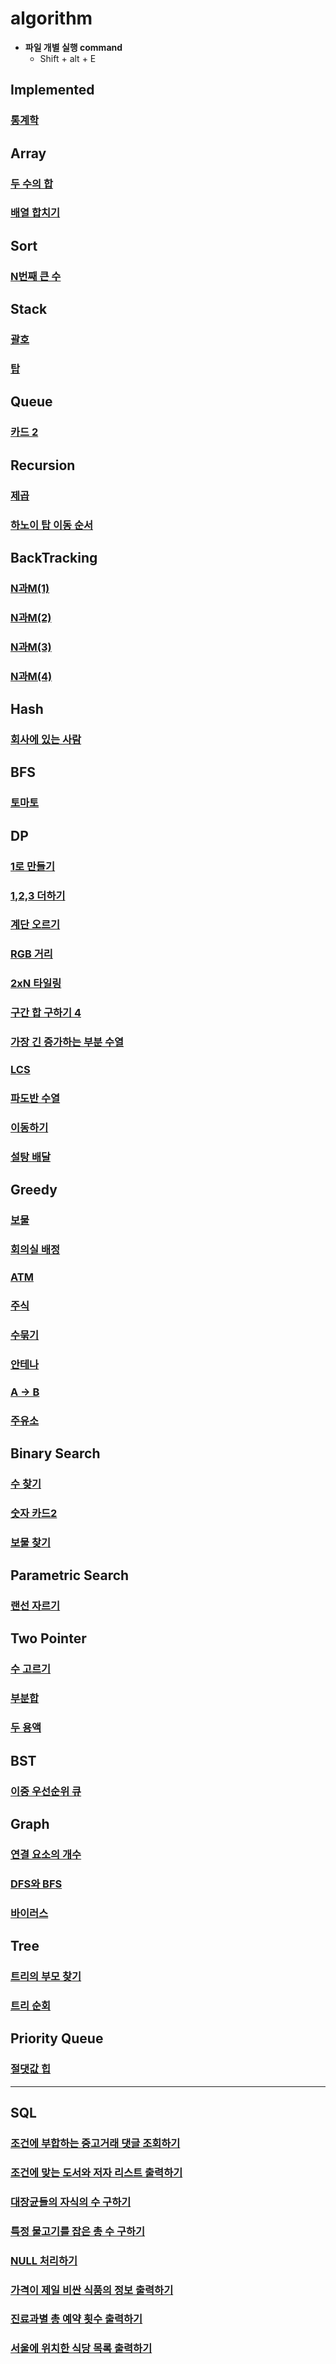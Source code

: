 # algorithm


- **파일 개별 실행 command**
  - Shift + alt + E

<h2>Implemented</h2>

### [통계학](https://github.com/Jeong-Bright/algorithm/blob/main/boj/implemented/2108.cpp)

<h2>Array</h2>
  
### [두 수의 합](https://github.com/Jeong-Bright/algorithm/blob/main/boj/array/3273.cpp)
### [배열 합치기](https://github.com/Jeong-Bright/algorithm/blob/main/boj/array/11728.cpp)

<h2>Sort</h2>

### [N번째 큰 수](https://github.com/Jeong-Bright/algorithm/blob/main/boj/sort/2075.cpp)



<h2>Stack</h2>

### [괄호](https://github.com/Jeong-Bright/algorithm/blob/main/boj/stack/9012.cpp)
### [탑](https://github.com/Jeong-Bright/algorithm/blob/main/boj/stack/2493.cpp)

<h2>Queue</h2>

### [카드 2](https://github.com/Jeong-Bright/algorithm/blob/main/boj/queue/2164.cpp)

<h2>Recursion</h2>

### [제곱](https://github.com/Jeong-Bright/algorithm/blob/main/boj/recursion/1629.cpp)
### [하노이 탑 이동 순서](https://github.com/Jeong-Bright/algorithm/blob/main/boj/recursion/11729.cpp)

<h2>BackTracking</h2>

### [N과M(1)](https://github.com/Jeong-Bright/algorithm/blob/main/boj/backTracking/15649.cpp)
### [N과M(2)](https://github.com/Jeong-Bright/algorithm/blob/main/boj/backTracking/15650.cpp)
### [N과M(3)](https://github.com/Jeong-Bright/algorithm/blob/main/boj/backTracking/15651.cpp)
### [N과M(4)](https://github.com/Jeong-Bright/algorithm/blob/main/boj/backTracking/15652.cpp)

<h2>Hash</h2>

### [회사에 있는 사람](https://github.com/Jeong-Bright/algorithm/blob/main/boj/hash/7785.cpp)


<h2>BFS</h2>

### [토마토](https://github.com/Jeong-Bright/algorithm/blob/main/boj/bfs/7576.cpp)

<h2>DP</h2>

### [1로 만들기](https://github.com/Jeong-Bright/algorithm/blob/main/boj/dp/1463.cpp)
### [1,2,3 더하기](https://github.com/Jeong-Bright/algorithm/blob/main/boj/dp/9095.cpp)
### [계단 오르기](https://github.com/Jeong-Bright/algorithm/blob/main/boj/dp/2579.cpp)
### [RGB 거리](https://github.com/Jeong-Bright/algorithm/blob/main/boj/dp/1149.cpp)
### [2xN 타일링](https://github.com/Jeong-Bright/algorithm/blob/main/boj/dp/11726.cpp)
### [구간 합 구하기 4](https://github.com/Jeong-Bright/algorithm/blob/main/boj/dp/11659.cpp)
### [가장 긴 증가하는 부분 수열](https://github.com/Jeong-Bright/algorithm/blob/main/boj/dp/11053.cpp)
### [LCS](https://github.com/Jeong-Bright/algorithm/blob/main/boj/dp/9251.cpp)
### [파도반 수열](https://github.com/Jeong-Bright/algorithm/blob/main/boj/dp/9461.cpp)
### [이동하기](https://github.com/Jeong-Bright/algorithm/blob/main/boj/dp/11048.cpp)
### [설탕 배달](https://github.com/Jeong-Bright/algorithm/blob/main/boj/dp/2839.cpp)



<h2>Greedy</h2>

### [보물](https://github.com/Jeong-Bright/algorithm/blob/main/boj/greedy/1026.cpp)
### [회의실 배정](https://github.com/Jeong-Bright/algorithm/blob/main/boj/greedy/1931.cpp)
### [ATM](https://github.com/Jeong-Bright/algorithm/blob/main/boj/greedy/11399.cpp)
### [주식](https://github.com/Jeong-Bright/algorithm/blob/main/boj/greedy/11501.cpp)
### [수묶기](https://github.com/Jeong-Bright/algorithm/blob/main/boj/greedy/1744.cpp)
### [안테나](https://github.com/Jeong-Bright/algorithm/blob/main/boj/greedy/18310.cpp)
### [A -> B](https://github.com/Jeong-Bright/algorithm/blob/main/boj/greedy/16953.cpp)
### [주유소](https://github.com/Jeong-Bright/algorithm/blob/main/boj/greedy/13305.cpp)

<h2>Binary Search</h2>

### [수 찾기](https://github.com/Jeong-Bright/algorithm/blob/main/boj/binarySearch/1920.cpp)
### [숫자 카드2](https://github.com/Jeong-Bright/algorithm/blob/main/boj/binarySearch/10816.cpp)
### [보물 찾기](https://github.com/Jeong-Bright/algorithm/blob/main/boj/binarySearch/18870.cpp)

<h2>Parametric Search</h2>

### [랜선 자르기](https://github.com/Jeong-Bright/algorithm/blob/main/boj/parametricSearch/1654.cpp)

<h2>Two Pointer</h2>

### [수 고르기](https://github.com/Jeong-Bright/algorithm/blob/main/boj/twoPointer/2230.cpp)
### [부분합](https://github.com/Jeong-Bright/algorithm/blob/main/boj/twoPointer/1806.cpp)
### [두 용액](https://github.com/Jeong-Bright/algorithm/blob/main/boj/twoPointer/2470.cpp)


<h2>BST</h2>

### [이중 우선순위 큐](https://github.com/Jeong-Bright/algorithm/blob/main/boj/binarySearchTree/7662.cpp)

<h2>Graph</h2>

### [연결 요소의 개수](https://github.com/Jeong-Bright/algorithm/blob/main/boj/graph/11724.cpp)
### [DFS와 BFS](https://github.com/Jeong-Bright/algorithm/blob/main/boj/graph/1260.cpp)
### [바이러스](https://github.com/Jeong-Bright/algorithm/blob/main/boj/graph/2606.cpp)

<h2>Tree</h2>

### [트리의 부모 찾기](https://github.com/Jeong-Bright/algorithm/blob/main/boj/tree/11725.cpp)
### [트리 순회](https://github.com/Jeong-Bright/algorithm/blob/main/boj/tree/1991.cpp)

<h2>Priority Queue</h2>

### [절댓값 힙](https://github.com/Jeong-Bright/algorithm/blob/main/boj/pq/11286.cpp)

***
<h2>SQL</h2>

### [조건에 부합하는 중고거래 댓글 조회하기](https://github.com/Jeong-Bright/algorithm/blob/main/programmers/sql/164673.sql)
### [조건에 맞는 도서와 저자 리스트 출력하기](https://github.com/Jeong-Bright/algorithm/blob/main/programmers/sql/144854.sql)
### [대장균들의 자식의 수 구하기](https://github.com/Jeong-Bright/algorithm/blob/main/programmers/sql/299305.sql)
### [특정 물고기를 잡은 총 수 구하기](https://github.com/Jeong-Bright/algorithm/blob/main/programmers/sql/298518.sql)
### [NULL 처리하기](https://github.com/Jeong-Bright/algorithm/blob/main/programmers/sql/59410.sql)
### [가격이 제일 비싼 식품의 정보 출력하기](https://github.com/Jeong-Bright/algorithm/blob/main/programmers/sql/131115.sql)
### [진료과별 총 예약 횟수 출력하기](https://github.com/Jeong-Bright/algorithm/blob/main/programmers/sql/132202.sql)
### [서울에 위치한 식당 목록 출력하기](https://github.com/Jeong-Bright/algorithm/blob/main/programmers/sql/131115.sql)


